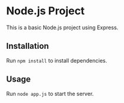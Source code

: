 # Node.js Project

This is a basic Node.js project using Express.

## Installation

Run `npm install` to install dependencies.

## Usage

Run `node app.js` to start the server.

